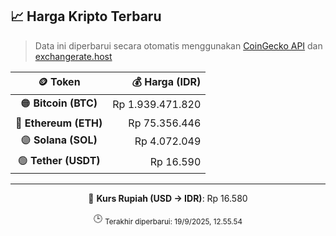 

<!-- HARGA_KRIPTO -->
## 📈 Harga Kripto Terbaru

> Data ini diperbarui secara otomatis menggunakan [CoinGecko API](https://www.coingecko.com/) dan [exchangerate.host](https://exchangerate.host/)

<div align="center">

| 🪙 Token | 💰 Harga (IDR) |
|:------:|---------------:|
| 🟠 **Bitcoin (BTC)**   | Rp 1.939.471.820 |
| 🔵 **Ethereum (ETH)**  | Rp 75.356.446 |
| 🟣 **Solana (SOL)**    | Rp 4.072.049 |
| 🟢 **Tether (USDT)**   | Rp 16.590 |

---

💱 **Kurs Rupiah (USD → IDR)**: Rp 16.580

🕒 <sub>Terakhir diperbarui: 19/9/2025, 12.55.54</sub>

</div>
<!-- /HARGA_KRIPTO -->